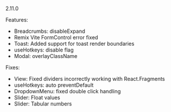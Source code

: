 2.11.0

Features:

- Breadcrumbs: disableExpand
- Remix Vite FormControl error fixed
- Toast: Added support for toast render boundaries
- useHotkeys: disable flag
- Modal: overlayClassName

Fixes:

- View: Fixed dividers incorrectly working with React.Fragments
- useHotkeys: auto preventDefault
- DropdownMenu: fixed double click handling
- Slider: Float values
- Slider: Tabular numbers
